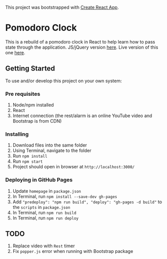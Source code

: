 This project was bootstrapped with [Create React App](https://github.com/facebook/create-react-app).

# Pomodoro Clock
This is a rebuild of a pomodoro clock in React to help learn how to pass state through the application. JS/jQuery version [here](https://codepen.io/hColleen/full/dmeyVq). Live version of this one [here](https:hcolleen.github.io/pomodor-clock-react/).

## Getting Started
To use and/or develop this project on your own system:
### Pre requisites
1. Node/npm installed
2. React
3. Internet connection (the rest/alarm is an online YouTube video and Bootstrap is from CDN)
### Installing
1. Download files into the same folder
2. Using Terminal, navigate to the folder
3. Run `npm install`
4. Run `npm start`
5. Project should open in browser at `http://localhost:3000/`

### Deploying in GitHub Pages
1. Update `homepage` in `package.json`
2. In Terminal, run `npm install --save-dev gh-pages`
3. Add `"predeploy": "npm run build", "deploy": "gh-pages -d build"` to the `scripts` in `package.json`
4. In Terminal, run `npm run build`
5. In Terminal, run `npm run deploy`

## TODO
1. Replace video with `Rest` timer
2. Fix `popper.js` error when running with Bootstrap package